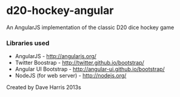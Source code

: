 d20-hockey-angular
==================

An AngularJS implementation of the classic D20 dice hockey game

### Libraries used

* AngularJS - http://angularjs.org/
* Twitter Boostrap - http://twitter.github.io/bootstrap/
* Angular UI Bootstrap - http://angular-ui.github.io/bootstrap/
* NodeJS (for web server) - http://nodejs.org/

Created by Dave Harris 2013s